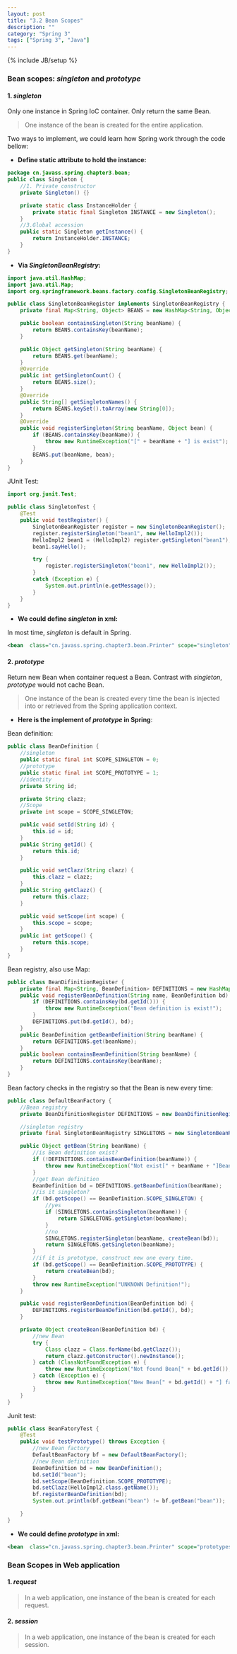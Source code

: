 ```yaml
---
layout: post
title: "3.2 Bean Scopes"
description: ""
category: "Spring 3"
tags: ["Spring 3", "Java"]
---
```

{% include JB/setup %}

### Bean scopes: _singleton_ and _prototype_

#### 1. _singleton_

Only one instance in Spring IoC container. Only return the same Bean.

> One instance of the bean is created for the entire application.

Two ways to implement, we could learn how Spring work through the code bellow:

* **Define static attribute to hold the instance:**

```java
package cn.javass.spring.chapter3.bean;  
public class Singleton {  
    //1. Private constructor  
    private Singleton() {}  

    private static class InstanceHolder {  
        private static final Singleton INSTANCE = new Singleton();  
    }  
    //3.Global accession  
    public static Singleton getInstance() {  
        return InstanceHolder.INSTANCE;  
    }  
}  
```

* **Via _SingletonBeanRegistry_:**

```java
import java.util.HashMap;
import java.util.Map;
import org.springframework.beans.factory.config.SingletonBeanRegistry;

public class SingletonBeanRegister implements SingletonBeanRegistry {
	private final Map<String, Object> BEANS = new HashMap<String, Object>();

	public boolean containsSingleton(String beanName) {
		return BEANS.containsKey(beanName);
	}

	public Object getSingleton(String beanName) {
		return BEANS.get(beanName);
	}
	@Override
	public int getSingletonCount() {
		return BEANS.size();
	}
	@Override
	public String[] getSingletonNames() {
		return BEANS.keySet().toArray(new String[0]);
	}
	@Override
	public void registerSingleton(String beanName, Object bean) {
		if (BEANS.containsKey(beanName)) {
			throw new RuntimeException("[" + beanName + "] is exist");
		}
		BEANS.put(beanName, bean);
	}
}
```

JUnit Test:

```java
import org.junit.Test;

public class SingletonTest {
	@Test
	public void testRegister() {
		SingletonBeanRegister register = new SingletonBeanRegister();
		register.registerSingleton("bean1", new HelloImpl2());
		HelloImpl2 bean1 = (HelloImpl2) register.getSingleton("bean1");
		bean1.sayHello();

		try {
			register.registerSingleton("bean1", new HelloImpl2());
		}
		catch (Exception e) {
			System.out.println(e.getMessage());
		}
	}
}
```

* **We could define _singleton_ in xml:**

In most time, _singleton_ is default in Spring.

```xml
<bean  class="cn.javass.spring.chapter3.bean.Printer" scope="singleton"/>  
```

#### 2. _prototype_

Return new Bean when container request a Bean. Contrast with _singleton_, _prototype_ would not cache Bean.

> One instance of the bean is created every time the bean is injected
into or retrieved from the Spring application context.

- **Here is the implement of _prototype_ in Spring**:

Bean definition:

```java
public class BeanDefinition {
	//singleton
	public static final int SCOPE_SINGLETON = 0;
	//prototype
	public static final int SCOPE_PROTOTYPE = 1;
	//identity
	private String id;

	private String clazz;
	//Scope
	private int scope = SCOPE_SINGLETON;

	public void setId(String id) {
		this.id = id;
	}
	public String getId() {
		return this.id;
	}

	public void setClazz(String clazz) {
		this.clazz = clazz;
	}
	public String getClazz() {
		return this.clazz;
	}

	public void setScope(int scope) {
		this.scope = scope;
	}
	public int getScope() {
		return this.scope;
	}
}
```

Bean registry, also use Map:

```java
public class BeanDifinitionRegister {
	private final Map<String, BeanDefinition> DEFINITIONS = new HashMap<String, BeanDefinition>();
	public void registerBeanDefinition(String name, BeanDefinition bd) {
		if (DEFINITIONS.containsKey(bd.getId())) {
			throw new RuntimeException("Bean definition is exist!");
		}
		DEFINITIONS.put(bd.getId(), bd);
	}
	public BeanDefinition getBeanDefinition(String beanName) {
		return DEFINITIONS.get(beanName);
	}
	public boolean containsBeanDefinition(String beanName) {
		return DEFINITIONS.containsKey(beanName);
	}
}
```

Bean factory checks in the registry so that the Bean is new every time:

```java
public class DefaultBeanFactory {
	//Bean registry
	private BeanDifinitionRegister DEFINITIONS = new BeanDifinitionRegister();

	//singleton registry
	private final SingletonBeanRegistry SINGLETONS = new SingletonBeanRegister();

	public Object getBean(String beanName) {
		//is Bean definition exist?
		if (!DEFINITIONS.containsBeanDefinition(beanName)) {
			throw new RuntimeException("Not exist[" + beanName + "]Bean difinition");
		}
		//get Bean definition
		BeanDefinition bd = DEFINITIONS.getBeanDefinition(beanName);
		//is it singleton?
		if (bd.getScope() == BeanDefinition.SCOPE_SINGLETON) {
			//yes
			if (SINGLETONS.containsSingleton(beanName)) {
				return SINGLETONS.getSingleton(beanName);
			}
			//no
			SINGLETONS.registerSingleton(beanName, createBean(bd));
			return SINGLETONS.getSingleton(beanName);
		}
		//if it is prototype, construct new one every time.
		if (bd.getScope() == BeanDefinition.SCOPE_PROTOTYPE) {
			return createBean(bd);
		}
		throw new RuntimeException("UNKNOWN Definition!");
	}

	public void registerBeanDefinition(BeanDefinition bd) {
		DEFINITIONS.registerBeanDefinition(bd.getId(), bd);
	}

	private Object createBean(BeanDefinition bd) {
		//new Bean
		try {
			Class clazz = Class.forName(bd.getClazz());
			return clazz.getConstructor().newInstance();
		} catch (ClassNotFoundException e) {
			throw new RuntimeException("Not found Bean[" + bd.getId());
		} catch (Exception e) {
			throw new RuntimeException("New Bean[" + bd.getId() + "] failed");
		}
	}
}
```

Junit test:

```java
public class BeanFatoryTest {
	@Test
	public void testPrototype() throws Exception {
		//new Bean factory
		DefaultBeanFactory bf = new DefaultBeanFactory();
		//new Bean definition
		BeanDefinition bd = new BeanDefinition();
		bd.setId("bean");
		bd.setScope(BeanDefinition.SCOPE_PROTOTYPE);
		bd.setClazz(HelloImpl2.class.getName());
		bf.registerBeanDefinition(bd);
		System.out.println(bf.getBean("bean") != bf.getBean("bean"));

	}
}
```

* **We could define _prototype_ in xml:**

```xml
<bean  class="cn.javass.spring.chapter3.bean.Printer" scope="prototypes"/>  
```

### Bean Scopes in Web application

#### 1. _request_

> In a web application, one instance of the bean is created for each
request.

#### 2. _session_

> In a web application, one instance of the bean is created for each session.
